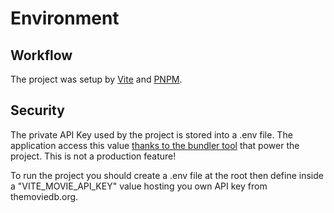 # Environment

## Workflow

The project was setup by [Vite](https://vitejs.dev/) and [PNPM](https://pnpm.io/).

## Security

The private API Key used by the project is stored into a .env file. 
The application access this value [thanks to the bundler tool](https://vitejs.dev/guide/env-and-mode.html) that power the project. This is not a production feature!

To run the project you should create a .env file at the root then define inside a "VITE_MOVIE_API_KEY" value hosting you own API key from themoviedb.org. 

